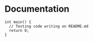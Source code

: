 Documentation
=============

```obj-c
int main() {
  // Testing code writing on README.md
  return 0;
}
```
